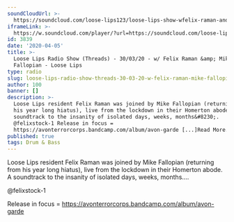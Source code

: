 ```yaml
---
soundCloudUrl: >-
  https://soundcloud.com/loose-lips123/loose-lips-show-wfelix-raman-and-mike-fallopian
iframeLink: >-
  https://w.soundcloud.com/player/?url=https://soundcloud.com/loose-lips123/loose-lips-show-wfelix-raman-and-mike-fallopian&color=00aabb&auto_play=false&hide_related=false&show_comments=true&show_user=true&show_reposts=false
id: 3839
date: '2020-04-05'
title: >-
  Loose Lips Radio Show (Threads) - 30/03/20 - w/ Felix Raman &amp; Mike
  Fallopian - Loose Lips
type: radio
slug: loose-lips-radio-show-threads-30-03-20-w-felix-raman-mike-fallopian
author: 100
banner: []
description: >-
  Loose Lips resident Felix Raman was joined by Mike Fallopian (returning from
  his year long hiatus), live from the lockdown in their Homerton abode. A
  soundtrack to the insanity of isolated days, weeks, months&#8230;.
  @felixstock-1 Release in focus =
  https://avonterrorcorps.bandcamp.com/album/avon-garde [...]Read More...
published: true
tags: Drum & Bass
---
```

Loose Lips resident Felix Raman was joined by Mike Fallopian (returning from his year long hiatus), live from the lockdown in their Homerton abode. A soundtrack to the insanity of isolated days, weeks, months….

@felixstock-1

Release in focus = https://avonterrorcorps.bandcamp.com/album/avon-garde